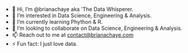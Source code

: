 - 👋 Hi, I’m @brianachaye aka 'The Data Whisperer.
- 👀 I’m interested in Data Science, Engineering & Analysis.
- 🌱 I’m currently learning Phython & R.
- 💞️ I’m looking to collaborate on Data Science, Engineering & Analysis.
- 📫 Reach out to me at contact@brianachaye.com
- ⚡ Fun fact: I just love data.

<!---
brianachaye/brianachaye is a ✨ special ✨ repository because its `README.md` (this file) appears on your GitHub profile.
You can click the Preview link to take a look at your changes.
--->
